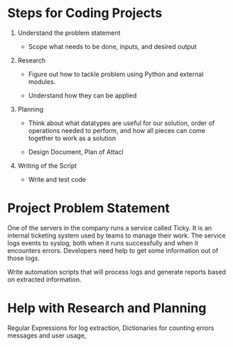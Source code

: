 # Steps for Coding Projects

1. Understand the problem statement

    * Scope what needs to be done, inputs, and desired output

2. Research

    * Figure out how to tackle problem using Python and external modules.

    * Understand how they can be applied

3. Planning

    * Think about what datatypes are useful for our solution, order of operations needed to perform, and how all pieces can come together to work as a solution

    * Design Document, Plan of Attacl

4. Writing of the Script

    * Write and test code

# Project Problem Statement

One of the servers in the company runs a service called Ticky. It is an internal ticketing system used by teams to manage their work. The service logs events to syslog, both when it runs successfully and when it encounters errors. Developers need help to get some information out of those logs.

Write automation scripts that will process logs and generate reports based on extracted information.

# Help with Research and Planning

Regular Expressions for log extraction, Dictionaries for counting errors messages and user usage, 

